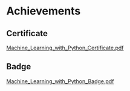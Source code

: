 

# Achievements
## Certificate
[Machine_Learning_with_Python_Certificate.pdf](https://prod-files-secure.s3.us-west-2.amazonaws.com/03e82b26-cccb-4906-bb56-adabcbdc0655/0f35a87e-0c16-48ac-af62-4e4cc34c6a19/Machine_Learning_with_Python_Certificate.pdf?X-Amz-Algorithm=AWS4-HMAC-SHA256&X-Amz-Content-Sha256=UNSIGNED-PAYLOAD&X-Amz-Credential=ASIAZI2LB466445H4OCV%2F20250131%2Fus-west-2%2Fs3%2Faws4_request&X-Amz-Date=20250131T211315Z&X-Amz-Expires=3600&X-Amz-Security-Token=IQoJb3JpZ2luX2VjEL3%2F%2F%2F%2F%2F%2F%2F%2F%2F%2FwEaCXVzLXdlc3QtMiJHMEUCIQDel%2BpEzGt6VsBIRwoEvay%2BRQurcxLFuKwKNdeuyogYYwIgAuSl%2B%2BWk3qbc95RUurSavAN8nrxYAPAQqsd1D9atANIqiAQIxv%2F%2F%2F%2F%2F%2F%2F%2F%2F%2FARAAGgw2Mzc0MjMxODM4MDUiDD3FFeg81dunnGFuESrcA2NPUVXxEGK%2F7dyClAZdj8s3nixAgf5H7PwLtDrod9LuyE2RjcoxPwseBwUYHtwZwmX%2F%2B5b3FdV9xwSB2XhiywwkZcEMCsvjur2rgQh0sPONe21FWbRL9eHrn9fAoYqVEGqfUEs3myDcW5aBK0GROAuptNqwZLIBbGVOxBr%2FrnpGlG1tNxsVTQJsyM46hwqZIYUpLHWDHXZv69ZMUUx6r0sBBJoQpHo1TL4vjmtxR3g8hWXxgMSID5gURvWk9mAiER4KqRtKdQBkS7L3q38bkSyRsn1oqMslDQ0oVU9Z3QO3n4sIuu7I4s%2FtYSbQzRP4wV9nCQGuT45Bm1HxjFhECdKmYBRP841n%2FtJxrQSEoKwIX%2BICrEkhD5GQL%2BnfLTjbUq9VRg0Nd4Y0hMiLC%2FRIR%2Fn2ZNmT7v8wX5lbw6vBerFVwDRGLycNv1VBvDiz1gMRPvmeoPySnO47XekIL92LSMkEFOvgjbhY3ru6jBPQSQJ0Ygc1sIzkHzz4sQi1Yh9KJDB0fo8vMTQ7jPAMKdmT3%2FsxH1QNe8rqAXziIU3JvbqUpyZGcvHpwkEdfc02dEvDeknK16s7pcTtlAkgd%2BvvUUl7xOoClpO5AAsLlrsrvZmlZUYaotI%2FjAEad4GSMN%2F49LwGOqUBmSOnqN6rByEJ0dbG6ePXFKLtumKgeHKu%2BDP8C5rxhu0%2BKqKgZ5zBpvy8MWv2GEDRiUx74AH61VqfdJ0xQe8KFBiS%2FkHCydzsNIy5%2BUiZ6dSkrnPfwMCZs%2BXc9JNKiaCWEdfZdjMFUex209Dk1M1FJDPiu1KHstJSxKQ6okC3hAc%2BS8n6ScKyO1FoMJ3lRiEmjHMbIbV32WbdpyqkHH1WwuOfwp87&X-Amz-Signature=1255a4bb81b7fad47337b8eed5a5120fbdb5fb95ab5456dcdc2b0d610a738183&X-Amz-SignedHeaders=host&x-id=GetObject)
## Badge
[Machine_Learning_with_Python_Badge.pdf](https://prod-files-secure.s3.us-west-2.amazonaws.com/03e82b26-cccb-4906-bb56-adabcbdc0655/ff622a22-73d6-44e3-9c7b-e89a8e61b7aa/Machine_Learning_with_Python_Badge.pdf?X-Amz-Algorithm=AWS4-HMAC-SHA256&X-Amz-Content-Sha256=UNSIGNED-PAYLOAD&X-Amz-Credential=ASIAZI2LB466445H4OCV%2F20250131%2Fus-west-2%2Fs3%2Faws4_request&X-Amz-Date=20250131T211315Z&X-Amz-Expires=3600&X-Amz-Security-Token=IQoJb3JpZ2luX2VjEL3%2F%2F%2F%2F%2F%2F%2F%2F%2F%2FwEaCXVzLXdlc3QtMiJHMEUCIQDel%2BpEzGt6VsBIRwoEvay%2BRQurcxLFuKwKNdeuyogYYwIgAuSl%2B%2BWk3qbc95RUurSavAN8nrxYAPAQqsd1D9atANIqiAQIxv%2F%2F%2F%2F%2F%2F%2F%2F%2F%2FARAAGgw2Mzc0MjMxODM4MDUiDD3FFeg81dunnGFuESrcA2NPUVXxEGK%2F7dyClAZdj8s3nixAgf5H7PwLtDrod9LuyE2RjcoxPwseBwUYHtwZwmX%2F%2B5b3FdV9xwSB2XhiywwkZcEMCsvjur2rgQh0sPONe21FWbRL9eHrn9fAoYqVEGqfUEs3myDcW5aBK0GROAuptNqwZLIBbGVOxBr%2FrnpGlG1tNxsVTQJsyM46hwqZIYUpLHWDHXZv69ZMUUx6r0sBBJoQpHo1TL4vjmtxR3g8hWXxgMSID5gURvWk9mAiER4KqRtKdQBkS7L3q38bkSyRsn1oqMslDQ0oVU9Z3QO3n4sIuu7I4s%2FtYSbQzRP4wV9nCQGuT45Bm1HxjFhECdKmYBRP841n%2FtJxrQSEoKwIX%2BICrEkhD5GQL%2BnfLTjbUq9VRg0Nd4Y0hMiLC%2FRIR%2Fn2ZNmT7v8wX5lbw6vBerFVwDRGLycNv1VBvDiz1gMRPvmeoPySnO47XekIL92LSMkEFOvgjbhY3ru6jBPQSQJ0Ygc1sIzkHzz4sQi1Yh9KJDB0fo8vMTQ7jPAMKdmT3%2FsxH1QNe8rqAXziIU3JvbqUpyZGcvHpwkEdfc02dEvDeknK16s7pcTtlAkgd%2BvvUUl7xOoClpO5AAsLlrsrvZmlZUYaotI%2FjAEad4GSMN%2F49LwGOqUBmSOnqN6rByEJ0dbG6ePXFKLtumKgeHKu%2BDP8C5rxhu0%2BKqKgZ5zBpvy8MWv2GEDRiUx74AH61VqfdJ0xQe8KFBiS%2FkHCydzsNIy5%2BUiZ6dSkrnPfwMCZs%2BXc9JNKiaCWEdfZdjMFUex209Dk1M1FJDPiu1KHstJSxKQ6okC3hAc%2BS8n6ScKyO1FoMJ3lRiEmjHMbIbV32WbdpyqkHH1WwuOfwp87&X-Amz-Signature=6c11a73fd8d2f37da3a2d4005e2406eb1bd03a685365d4dffb21b6283c0ef7e1&X-Amz-SignedHeaders=host&x-id=GetObject)